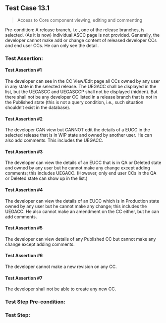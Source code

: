 ## Test Case 13.1

> Access to Core component viewing, editing and commenting

Pre-condition: A release branch, i.e., one of the release branches, is selected.
(As it is now) individual ASCC page is not provided. Generally, the developer cannot make add or change content of released developer CCs and end user CCs. He can only see the detail.


### Test Assertion:

#### Test Assertion #1
The developer can see in the CC View/Edit page all CCs owned by any user in any state in the selected release. The UEGACC shall be displayed in the list, but the UEGASCC and UEGASCCP shall not be displayed (hidden). But there shall not be any developer CC listed in a release branch that is not in the Published state (this is not a query condition, i.e., such situation shouldn’t exist in the database).

#### Test Assertion #2
The developer CAN view but CANNOT edit the details of a EUCC in the selected release that is in WIP state and owned by another user. He can also add comments. This includes the UEGACC.

#### Test Assertion #3
The developer can view the details of an EUCC that is in QA or Deleted state and owned by any user but he cannot make any change except adding comments; this includes UEGACC. (However, only end user CCs in the QA or Deleted state can show up in the list.)

#### Test Assertion #4
The developer can view the details of an EUCC which is in Production state owned by any user but he cannot make any change; this includes the UEGACC. He also cannot make an amendment on the CC either, but he can add comments.

#### Test Assertion #5
The developer can view details of any Published CC but cannot make any change except adding comments.

#### Test Assertion #6
The developer cannot make a new revision on any CC.

#### Test Assertion #7
The developer shall not be able to create any new CC.

### Test Step Pre-condition:



### Test Step: